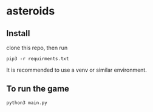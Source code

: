 # asteroids
## Install
clone this repo, then run 
```
pip3 -r requirments.txt
```
It is recommended to use a venv or similar environment. 
## To run the game
```
python3 main.py
```
